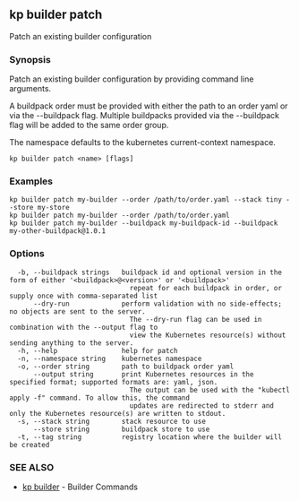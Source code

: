 ## kp builder patch

Patch an existing builder configuration

### Synopsis

Patch an existing builder configuration by providing command line arguments.

A buildpack order must be provided with either the path to an order yaml or via the --buildpack flag.
Multiple buildpacks provided via the --buildpack flag will be added to the same order group. 

The namespace defaults to the kubernetes current-context namespace.

```
kp builder patch <name> [flags]
```

### Examples

```
kp builder patch my-builder --order /path/to/order.yaml --stack tiny --store my-store
kp builder patch my-builder --order /path/to/order.yaml
kp builder patch my-builder --buildpack my-buildpack-id --buildpack my-other-buildpack@1.0.1
```

### Options

```
  -b, --buildpack strings   buildpack id and optional version in the form of either '<buildpack>@<version>' or '<buildpack>'
                              repeat for each buildpack in order, or supply once with comma-separated list
      --dry-run             perform validation with no side-effects; no objects are sent to the server.
                              The --dry-run flag can be used in combination with the --output flag to
                              view the Kubernetes resource(s) without sending anything to the server.
  -h, --help                help for patch
  -n, --namespace string    kubernetes namespace
  -o, --order string        path to buildpack order yaml
      --output string       print Kubernetes resources in the specified format; supported formats are: yaml, json.
                              The output can be used with the "kubectl apply -f" command. To allow this, the command 
                              updates are redirected to stderr and only the Kubernetes resource(s) are written to stdout.
  -s, --stack string        stack resource to use
      --store string        buildpack store to use
  -t, --tag string          registry location where the builder will be created
```

### SEE ALSO

* [kp builder](kp_builder.md)	 - Builder Commands

